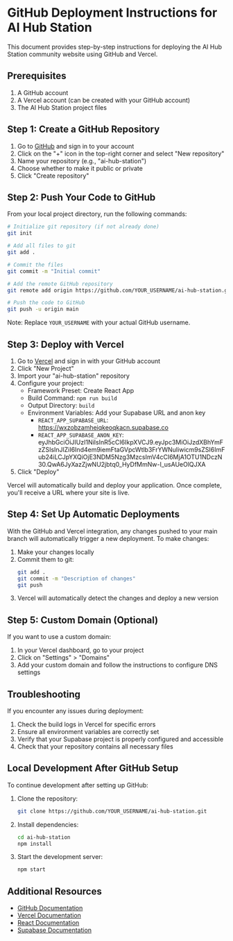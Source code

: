 # GitHub Deployment Instructions for AI Hub Station

This document provides step-by-step instructions for deploying the AI Hub Station community website using GitHub and Vercel.

## Prerequisites

1. A GitHub account
2. A Vercel account (can be created with your GitHub account)
3. The AI Hub Station project files

## Step 1: Create a GitHub Repository

1. Go to [GitHub](https://github.com) and sign in to your account
2. Click on the "+" icon in the top-right corner and select "New repository"
3. Name your repository (e.g., "ai-hub-station")
4. Choose whether to make it public or private
5. Click "Create repository"

## Step 2: Push Your Code to GitHub

From your local project directory, run the following commands:

```bash
# Initialize git repository (if not already done)
git init

# Add all files to git
git add .

# Commit the files
git commit -m "Initial commit"

# Add the remote GitHub repository
git remote add origin https://github.com/YOUR_USERNAME/ai-hub-station.git

# Push the code to GitHub
git push -u origin main
```

Note: Replace `YOUR_USERNAME` with your actual GitHub username.

## Step 3: Deploy with Vercel

1. Go to [Vercel](https://vercel.com) and sign in with your GitHub account
2. Click "New Project"
3. Import your "ai-hub-station" repository
4. Configure your project:
   - Framework Preset: Create React App
   - Build Command: `npm run build`
   - Output Directory: `build`
   - Environment Variables: Add your Supabase URL and anon key
     - `REACT_APP_SUPABASE_URL`: https://wxzobzamheiqkeoqkacn.supabase.co
     - `REACT_APP_SUPABASE_ANON_KEY`: eyJhbGciOiJIUzI1NiIsInR5cCI6IkpXVCJ9.eyJpc3MiOiJzdXBhYmFzZSIsInJlZiI6Ind4em9iemFtaGVpcWtlb3FrYWNuIiwicm9sZSI6ImFub24iLCJpYXQiOjE3NDM5Nzg3MzcsImV4cCI6MjA1OTU1NDczN30.QwA6JyXazZjwNU2jbtq0_HyDfMmNw-I_usAUeOlQJXA
5. Click "Deploy"

Vercel will automatically build and deploy your application. Once complete, you'll receive a URL where your site is live.

## Step 4: Set Up Automatic Deployments

With the GitHub and Vercel integration, any changes pushed to your main branch will automatically trigger a new deployment. To make changes:

1. Make your changes locally
2. Commit them to git:
   ```bash
   git add .
   git commit -m "Description of changes"
   git push
   ```
3. Vercel will automatically detect the changes and deploy a new version

## Step 5: Custom Domain (Optional)

If you want to use a custom domain:

1. In your Vercel dashboard, go to your project
2. Click on "Settings" > "Domains"
3. Add your custom domain and follow the instructions to configure DNS settings

## Troubleshooting

If you encounter any issues during deployment:

1. Check the build logs in Vercel for specific errors
2. Ensure all environment variables are correctly set
3. Verify that your Supabase project is properly configured and accessible
4. Check that your repository contains all necessary files

## Local Development After GitHub Setup

To continue development after setting up GitHub:

1. Clone the repository:
   ```bash
   git clone https://github.com/YOUR_USERNAME/ai-hub-station.git
   ```
2. Install dependencies:
   ```bash
   cd ai-hub-station
   npm install
   ```
3. Start the development server:
   ```bash
   npm start
   ```

## Additional Resources

- [GitHub Documentation](https://docs.github.com)
- [Vercel Documentation](https://vercel.com/docs)
- [React Documentation](https://reactjs.org/docs/getting-started.html)
- [Supabase Documentation](https://supabase.io/docs)
